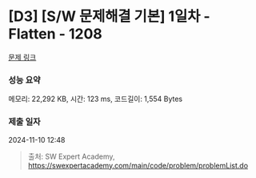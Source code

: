 # [D3] [S/W 문제해결 기본] 1일차 - Flatten - 1208 

[문제 링크](https://swexpertacademy.com/main/code/problem/problemDetail.do?contestProbId=AV139KOaABgCFAYh) 

### 성능 요약

메모리: 22,292 KB, 시간: 123 ms, 코드길이: 1,554 Bytes

### 제출 일자

2024-11-10 12:48



> 출처: SW Expert Academy, https://swexpertacademy.com/main/code/problem/problemList.do